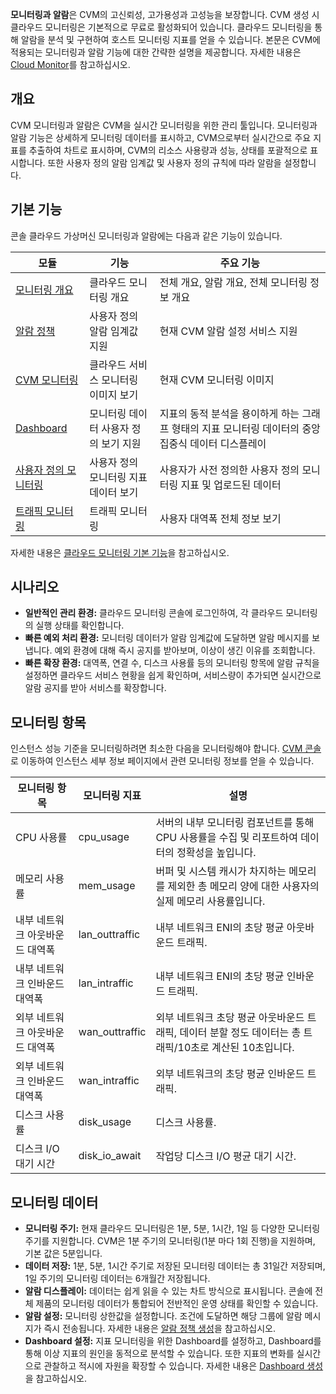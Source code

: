 **모니터링과 알람**은 CVM의 고신뢰성, 고가용성과 고성능을 보장합니다. CVM 생성 시 클라우드 모니터링은 기본적으로 무료로 활성화되어 있습니다. 클라우드 모니터링을 통해 알람을 분석 및 구현하여 호스트 모니터링 지표를 얻을 수 있습니다.
본문은 CVM에 적용되는 모니터링과 알람 기능에 대한 간략한 설명을 제공합니다. 자세한 내용은 [Cloud Monitor](https://intl.cloud.tencent.com/zh/document/product/248)를 참고하십시오.

## 개요
CVM 모니터링과 알람은 CVM을 실시간 모니터링을 위한 관리 툴입니다. 모니터링과 알람 기능은 상세하게 모니터링 데이터를 표시하고, CVM으로부터 실시간으로 주요 지표를 추출하여 차트로 표시하며, CVM의 리소스 사용량과 성능, 상태를 포괄적으로 표시합니다. 또한 사용자 정의 알람 임계값 및 사용자 정의 규칙에 따라 알람을 설정합니다.

## 기본 기능
콘솔 클라우드 가상머신 모니터링과 알람에는 다음과 같은 기능이 있습니다.

| 모듈    | 기능             | 주요 기능                                    |
| ----- | -------------- | --------------------------------------- |
| [모니터링 개요](https://console.cloud.tencent.com/monitor/overview)  | 클라우드 모니터링 개요          | 전체 개요, 알람 개요, 전체 모니터링 정보 개요                    |
| [알람 정책](https://console.cloud.tencent.com/monitor/policylist)  | 사용자 정의 알람 임계값 지원    | 현재 CVM 알람 설정 서비스 지원         |
| [CVM 모니터링](https://console.cloud.tencent.com/monitor/product/cvm) | 클라우드 서비스 모니터링 이미지 보기      | 현재 CVM 모니터링 이미지 |
|[Dashboard](https://console.cloud.tencent.com/monitor/dashboard2/default?channel=8)|모니터링 데이터 사용자 정의 보기 지원|지표의 동적 분석을 용이하게 하는 그래프 형태의 지표 모니터링 데이터의 중앙 집중식 데이터 디스플레이|
| [사용자 정의 모니터링](https://console.cloud.tencent.com/monitor/indicator-manage) | 사용자 정의 모니터링 지표 데이터 보기 | 사용자가 사전 정의한 사용자 정의 모니터링 지표 및 업로드된 데이터            |
| [트래픽 모니터링](https://console.cloud.tencent.com/monitor/flow)  | 트래픽 모니터링           | 사용자 대역폭 전체 정보 보기                              |

자세한 내용은 [클라우드 모니터링 기본 기능](https://intl.cloud.tencent.com/document/product/248/32799)을 참고하십시오.

## 시나리오
- **일반적인 관리 환경:** 클라우드 모니터링 콘솔에 로그인하여, 각 클라우드 모니터링의 실행 상태를 확인합니다.
- **빠른 예외 처리 환경:** 모니터링 데이터가 알람 임계값에 도달하면 알람 메시지를 보냅니다. 예외 환경에 대해 즉시 공지를 받아보며, 이상이 생긴 이유를 조회합니다.
- **빠른 확장 환경:** 대역폭, 연결 수, 디스크 사용률 등의 모니터링 항목에 알람 규칙을 설정하면 클라우드 서비스 현황을 쉽게 확인하며, 서비스량이 추가되면 실시간으로 알람 공지를 받아 서비스를 확장합니다.

## 모니터링 항목
인스턴스 성능 기준을 모니터링하려면 최소한 다음을 모니터링해야 합니다. [CVM 콘솔](https://console.cloud.tencent.com/cvm/instance)로 이동하여 인스턴스 세부 정보 페이지에서 관련 모니터링 정보를 얻을 수 있습니다.

<table>
<thead>
<tr>
<th width="20%">모니터링 항목</th>
<th>모니터링 지표</th>
<th>설명</th>
</tr>
</thead>
<tbody><tr>
<td>CPU 사용률</td>
<td>cpu_usage</td>
<td>서버의 내부 모니터링 컴포넌트를 통해 CPU 사용률을 수집 및 리포트하여 데이터의 정확성을 높입니다.</td>
</tr>
<tr>
<td>메모리 사용률</td>
<td>mem_usage</td>
<td>버퍼 및 시스템 캐시가 차지하는 메모리를 제외한 총 메모리 양에 대한 사용자의 실제 메모리 사용률입니다.</td>
</tr>
<tr>
<td>내부 네트워크 아웃바운드 대역폭</td>
<td>lan_outtraffic</td>
<td>내부 네트워크 ENI의 초당 평균 아웃바운드 트래픽.</td>
</tr>
<tr>
<td>내부 네트워크 인바운드 대역폭</td>
<td>lan_intraffic</td>
<td>내부 네트워크 ENI의 초당 평균 인바운드 트래픽.</td>
</tr>
<tr>
<td>외부 네트워크 아웃바운드 대역폭</td>
<td>wan_outtraffic</td>
<td>외부 네트워크 초당 평균 아웃바운드 트래픽, 데이터 분할 정도 데이터는 총 트래픽/10초로 계산된 10초입니다.</td>
</tr>
<tr>
<td>외부 네트워크 인바운드 대역폭</td>
<td>wan_intraffic</td>
<td>외부 네트워크의 초당 평균 인바운드 트래픽.</td>
</tr>
<tr>
<td>디스크 사용률</td>
<td>disk_usage</td>
<td>디스크 사용률.</td>
</tr>
<tr>
<td>디스크 I/O 대기 시간</td>
<td>disk_io_await</td>
<td>작업당 디스크 I/O 평균 대기 시간.</td>
</tr>
</tbody></table>

## 모니터링 데이터
- **모니터링 주기:** 현재 클라우드 모니터링은 1분, 5분, 1시간, 1일 등 다양한 모니터링 주기를 지원합니다. CVM은 1분 주기의 모니터링(1분 마다 1회 진행)을 지원하며, 기본 값은 5분입니다.
- **데이터 저장:** 1분, 5분, 1시간 주기로 저장된 모니터링 데이터는 총 31일간 저장되며, 1일 주기의 모니터링 데이터는 6개월간 저장됩니다.
- **알람 디스플레이:** 데이터는 쉽게 읽을 수 있는 차트 방식으로 표시됩니다. 콘솔에 전체 제품의 모니터링 데이터가 통합되어 전반적인 운영 상태를 확인할 수 있습니다.
- **알람 설정:** 모니터링 상한값을 설정합니다. 조건에 도달하면 해당 그룹에 알람 메시지가 즉시 전송됩니다. 자세한 내용은 [알람 정책 생성](https://intl.cloud.tencent.com/document/product/248/38916)을 참고하십시오.
- **Dashboard 설정:** 지표 모니터링을 위한 Dashboard를 설정하고, Dashboard를 통해 이상 지표의 원인을 동적으로 분석할 수 있습니다. 또한 지표의 변화를 실시간으로 관찰하고 적시에 자원을 확장할 수 있습니다. 자세한 내용은 [Dashboard 생성](https://intl.cloud.tencent.com/document/product/248/38468)을 참고하십시오.
